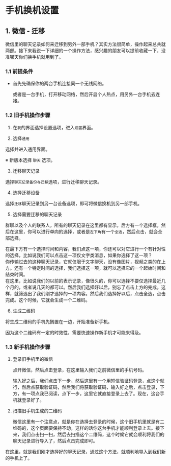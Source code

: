 # 手机换机设置



## 1. 微信 - 迁移

微信里的聊天记录如何来迁移到另外一部手机？其实方法很简单，操作起来总共就两部。接下来我说一下详细的一个操作方法，感兴趣的朋友可以提前收藏一下，没准哪天你们换手机就用到了。

### 1.1 前提条件

- 首先先确保你的两台手机连接同一个无线网络。

  或者是一台手机，打开移动网络，然后开启个人热点，用另外一台手机去连接。

### 1.2 旧手机操作步骤

1. 在`我`的界面选择设置选项，进入`设置`界面。

2. 选择`通用`

  选择并进入通用界面。

  ※ 新版本选择 `聊天` 选项。

3. 迁移聊天记录

  选择`聊天记录备份与迁移`选项，进行迁移聊天记录。

4. 选择迁移设备

  选择`迁移`聊天记录到另一台设备选项，即可将微信换机到另一部手机。

5. 选择需要迁移的聊天记录

  群聊以及个人的联系人，所有的聊天记录在这里都有显示，后方有一个选择框，然后在这里，你可以进行单向的选择，或者是`左下角`有一个`全选`，然后点击，就会全部选择。

  在最下方有一个选择时间和内容，我们点这一项，你还可以对它进行一个有针对性的选择，比如说我们可以点击这一项仅文字类消息，如果你选择了这一项？  
  你传输过去的这种聊天记录，它就仅限于文字聊天，没有像图片，视频之类的在上方。还有一个特定时间的选择，我们选择这一项，就可以选择它的一个起始时间和结束时间。  
  在这里，比如说我们的以前的表示记录，像很久的，你可以选择不要仅选择最近几个月的，或者说几天的都可以。然后我们选择好以后，别忘了点击上方的完成。这样，就筛选出了我们刚才选择的一项内容。然后我们选择好以后，点击全选，点击完成。这个时候，它就会生成一个二维码。

6. 生成二维码

  将生成二维码的手机先搁置在一边，开始准备新手机。

  因为这个二维码有一定的时效性，需要快速操作新手机才可能来得及。

### 1.3 新手机操作步骤

1. 登录旧手机里的微信

   点开微信，然后点击登录，在这里输入我们之前微信里的手机号码。

   输入好之后，我们点击下一步，然后这里有一个用短信验证码登录，点这个就行，然后点获取验证码，然后我们将获取验证码，输入好之后，点击登录，下方，有一项点我已阅读，点下一步，这里它就直接登录上去了。现在，这台手机就登录好了。

2. 扫描旧手机生成的二维码

   微信这里有一个注意点，就是你在选择去登录的时候，这个旧手机里就是有二维码的，这个页面要保持不动，这样的话你这台手机才能顺利登录上去。接下来，我们点击扫一扫，然后去扫描这个二维码，这个时候它就会顺利将我们的聊天记录进行导入了，然后点击完成即可。

在这里，就是我们刚才选择好的聊天记录，通过这个方法，就顺利地导入到我们新的手机上了。